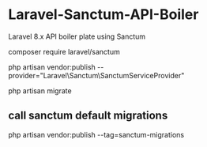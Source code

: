 # Laravel-Sanctum-API-Boiler

Laravel 8.x API boiler plate using Sanctum

composer require laravel/sanctum

php artisan vendor:publish --provider="Laravel\Sanctum\SanctumServiceProvider"

php artisan migrate

## call sanctum default migrations

php artisan vendor:publish --tag=sanctum-migrations
